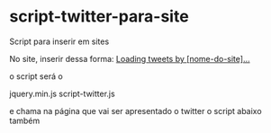 # script-twitter-para-site
Script para inserir em sites

No site, inserir dessa forma:
<a class="twitter-timeline" href="https://twitter.com/twitterapi" data-tweet-limit="3" data-theme="dark" data-link-color="#57C8EB" data-widget-id="" data-chrome="noheader nofooter noscrollbar noborders transparent">Loading tweets by [nome-do-site]...</a>  

o script será o 

jquery.min.js
script-twitter.js

e chama na página que vai ser apresentado o twitter o script abaixo também

<script type="text/javascript">
        jQuery(document).ready(function() {
            Layout.initTwitter();
        });
    </script>
    
    

